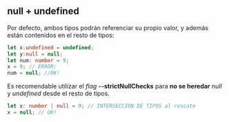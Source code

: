 ## null + undefined

Por defecto, ambos tipos podrán referenciar su propio valor, y además están contenidos en el resto de tipos:
```typescript
let x:undefined = undefined;
let y:null = null;
let num: number = 9;
x = 9; // ERROR;
num = null; //OK!
```

Es recomendable utilizar el _flag_ **--strictNullChecks** para **no se heredar** _null_ y _undefined_ desde el resto de tipos.

```typescript
let x: number | null = 9; // INTERSECCIÓN DE TIPOS al rescate
x = null; // OK!
```
